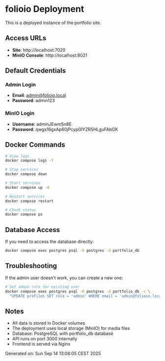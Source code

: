 # folioio Deployment

This is a deployed instance of the portfolio site.

## Access URLs

- **Site**: http://localhost:7020
- **MinIO Console**: http://localhost:8021

## Default Credentials

### Admin Login
- **Email**: admin@folioio.local
- **Password**: admin123

### MinIO Login
- **Username**: adminJEwm5n8E
- **Password**: qwgx16gxAp60jPcypGlYZR5HLguFAbGK

## Docker Commands

```bash
# View logs
docker compose logs -f

# Stop services
docker compose down

# Start services
docker compose up -d

# Restart services
docker compose restart

# Check status
docker compose ps
```

## Database Access

If you need to access the database directly:

```bash
docker compose exec postgres psql -U postgres -d portfolio_db
```

## Troubleshooting

If the admin user doesn't work, you can create a new one:

```bash
# Set admin role for existing user
docker compose exec postgres psql -U postgres -d portfolio_db -c \
  "UPDATE profiles SET role = 'admin' WHERE email = 'admin@folioio.local';"
```

## Notes

- All data is stored in Docker volumes
- The deployment uses local storage (MinIO) for media files
- Database: PostgreSQL with portfolio_db database
- API runs on port 3000 internally
- Frontend is served via Nginx

Generated on: Sun Sep 14 13:08:05 CEST 2025
